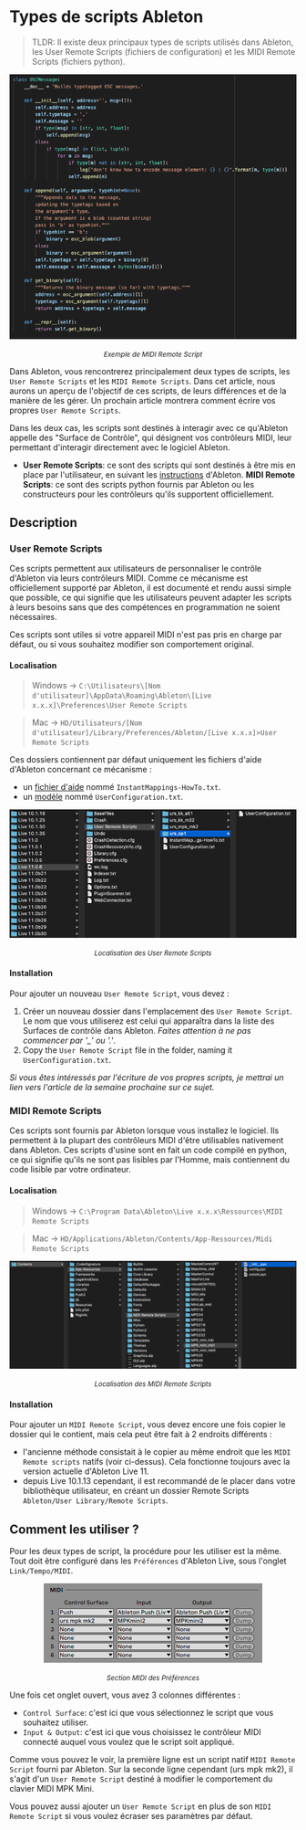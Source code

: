 # Types de scripts Ableton

> TLDR: Il existe deux principaux types de scripts utilisés dans Ableton, les User Remote Scripts (fichiers de configuration) et les MIDI Remote Scripts (fichiers python).

<div align="center"><img src="assets/0_midi_remote_script_example.png" alt="Example of MIDI Remote Script"><p><small><i>Exemple de MIDI Remote Script</i></small></p></div>

Dans Ableton, vous rencontrerez principalement deux types de scripts, les `User Remote Scripts` et les `MIDI Remote Scripts`. Dans cet article, nous aurons un aperçu de l'objectif de ces scripts, de leurs différences et de la manière de les gérer. Un prochain article montrera comment écrire vos propres `User Remote Scripts`.

Dans les deux cas, les scripts sont destinés à interagir avec ce qu'Ableton appelle des "Surface de Contrôle", qui désignent vos contrôleurs MIDI, leur permettant d'interagir directement avec le logiciel Ableton.

- **User Remote Scripts**: ce sont des scripts qui sont destinés à être mis en place par l'utilisateur, en suivant les [instructions](https://help.ableton.com/hc/fr-fr/articles/206240184-Créer-votre-propre-script-de-surface-de-contrôle) d'Ableton.
**MIDI Remote Scripts**: ce sont des scripts python fournis par Ableton ou les constructeurs pour les contrôleurs qu'ils supportent officiellement.

## Description

### User Remote Scripts
Ces scripts permettent aux utilisateurs de personnaliser le contrôle d'Ableton via leurs contrôleurs MIDI. Comme ce mécanisme est officiellement supporté par Ableton, il est documenté et rendu aussi simple que possible, ce qui signifie que les utilisateurs peuvent adapter les scripts à leurs besoins sans que des compétences en programmation ne soient nécessaires.

Ces scripts sont utiles si votre appareil MIDI n'est pas pris en charge par défaut, ou si vous souhaitez modifier son comportement original.

#### Localisation

> Windows → `C:\Utilisateurs\[Nom d'utilisateur]\AppData\Roaming\Ableton\[Live x.x.x]\Preferences\User Remote Scripts`

> Mac → `HD/Utilisateurs/[Nom d'utilisateur]/Library/Preferences/Ableton/[Live x.x.x]>User Remote Scripts`

Ces dossiers contiennent par défaut uniquement les fichiers d'aide d'Ableton concernant ce mécanisme :
- un [fichier d'aide](../../articles_ressources/user_remote_scripts/InstantMappings-HowTo.txt) nommé `InstantMappings-HowTo.txt`.
- un [modèle](../../articles_ressources/user_remote_scripts/UserConfiguration.txt) nommé `UserConfiguration.txt`.

<div align="center"><img src="assets/1_user_remote_scripts_location.png" alt="User Remote Scripts location"><p><small><i>Localisation des User Remote Scripts</i></small></p></div>

#### Installation
Pour ajouter un nouveau `User Remote Script`, vous devez :
1. Créer un nouveau dossier dans l'emplacement des `User Remote Script`. Le nom que vous utiliserez est celui qui apparaîtra dans la liste des Surfaces de contrôle dans Ableton. *Faites attention à ne pas commencer par '_' ou '.'*.
2. Copy the `User Remote Script` file in the folder, naming it `UserConfiguration.txt`.

*Si vous êtes intéressés par l'écriture de vos propres scripts, je mettrai un lien vers l'article de la semaine prochaine sur ce sujet.*

### MIDI Remote Scripts

Ces scripts sont fournis par Ableton lorsque vous installez le logiciel. Ils permettent à la plupart des contrôleurs MIDI d'être utilisables nativement dans Ableton. Ces scripts d'usine sont en fait un code compilé en python, ce qui signifie qu'ils ne sont pas lisibles par l'Homme, mais contiennent du code lisible par votre ordinateur.

#### Localisation

> Windows → `C:\Program Data\Ableton\Live x.x.x\Ressources\MIDI Remote Scripts`

> Mac → `HD/Applications/Ableton/Contents/App-Ressources/Midi Remote Scripts`

<div align="center"><img src="assets/2_midi_remote_scripts_location.png" alt="MIDI Remote Scripts location"><p><small><i>Localisation des MIDI Remote Scripts</i></small></p></div>

#### Installation
Pour ajouter un `MIDI Remote Script`, vous devez encore une fois copier le dossier qui le contient, mais cela peut être fait à 2 endroits différents :
- l'ancienne méthode consistait à le copier au même endroit que les `MIDI Remote scripts` natifs (voir ci-dessus). Cela fonctionne toujours avec la version actuelle d'Ableton Live 11.
- depuis Live 10.1.13 cependant, il est recommandé de le placer dans votre bibliothèque utilisateur, en créant un dossier Remote Scripts `Ableton/User Library/Remote Scripts`.

## Comment les utiliser ?

Pour les deux types de script, la procédure pour les utiliser est la même. Tout doit être configuré dans les `Préférences` d'Ableton Live, sous l'onglet `Link/Tempo/MIDI`.

<div align="center"><img src="assets/3_preferences_midi_section.png" alt="Preferences MIDI section"><p><small><i>Section MIDI des Préférences</i></small></p></div>

Une fois cet onglet ouvert, vous avez 3 colonnes différentes :
- `Control Surface`: c'est ici que vous sélectionnez le script que vous souhaitez utiliser.
- `Input & Output`: c'est ici que vous choisissez le contrôleur MIDI connecté auquel vous voulez que le script soit appliqué.

Comme vous pouvez le voir, la première ligne est un script natif `MIDI Remote Script` fourni par Ableton. Sur la seconde ligne cependant (urs mpk mk2), il s'agit d'un `User Remote Script` destiné à modifier le comportement du clavier MIDI MPK Mini.

Vous pouvez aussi ajouter un `User Remote Script` en plus de son `MIDI Remote Script` si vous voulez écraser ses paramètres par défaut.